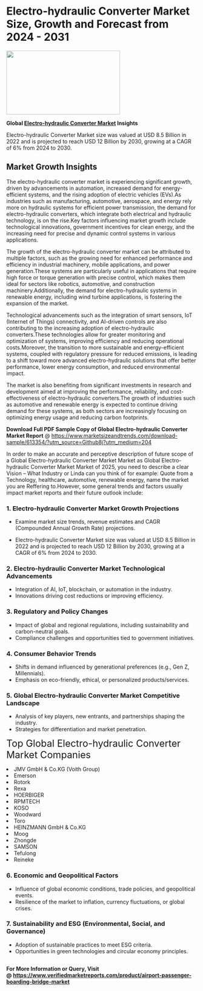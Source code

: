 <H1>Electro-hydraulic Converter Market Size, Growth and Forecast from 2024 - 2031</H1><img class="aligncenter size-medium wp-image-584254" src="https://thirdeyenews.in/wp-content/uploads/2024/09/Global-Market-Research-300x168.jpeg" alt="" width="300" height="168" /><p><strong>Global&nbsp;<a href="https://www.marketsizeandtrends.com/download-sample/613354/?utm_source=Github8j?utm_medium=204">Electro-hydraulic Converter Market</a> Insights</strong></p><p>Electro-hydraulic Converter Market size was valued at USD 8.5 Billion in 2022 and is projected to reach USD 12 Billion by 2030, growing at a CAGR of 6% from 2024 to 2030.</p><p><h2>Market Growth Insights</h2> <p>The electro-hydraulic converter market is experiencing significant growth, driven by advancements in automation, increased demand for energy-efficient systems, and the rising adoption of electric vehicles (EVs).As industries such as manufacturing, automotive, aerospace, and energy rely more on hydraulic systems for efficient power transmission, the demand for electro-hydraulic converters, which integrate both electrical and hydraulic technology, is on the rise.Key factors influencing market growth include technological innovations, government incentives for clean energy, and the increasing need for precise and dynamic control systems in various applications.</p> <p>The growth of the electro-hydraulic converter market can be attributed to multiple factors, such as the growing need for enhanced performance and efficiency in industrial machinery, mobile applications, and power generation.These systems are particularly useful in applications that require high force or torque generation with precise control, which makes them ideal for sectors like robotics, automotive, and construction machinery.Additionally, the demand for electro-hydraulic systems in renewable energy, including wind turbine applications, is fostering the expansion of the market.</p> <p>Technological advancements such as the integration of smart sensors, IoT (Internet of Things) connectivity, and AI-driven controls are also contributing to the increasing adoption of electro-hydraulic converters.These technologies allow for greater monitoring and optimization of systems, improving efficiency and reducing operational costs.Moreover, the transition to more sustainable and energy-efficient systems, coupled with regulatory pressure for reduced emissions, is leading to a shift toward more advanced electro-hydraulic solutions that offer better performance, lower energy consumption, and reduced environmental impact.</p> <p>The market is also benefiting from significant investments in research and development aimed at improving the performance, reliability, and cost-effectiveness of electro-hydraulic converters.The growth of industries such as automotive and renewable energy is expected to continue driving demand for these systems, as both sectors are increasingly focusing on optimizing energy usage and reducing carbon footprints.</p> <p><span class=""><strong>Download Full PDF Sample Copy of Global Electro-hydraulic Converter Market Report</strong> @ <a href="https://www.marketsizeandtrends.com/download-sample/613354/?utm_source=Github8j?utm_medium=204" target="_blank">https://www.marketsizeandtrends.com/download-sample/613354/?utm_source=Github8j?utm_medium=204</a></span></p><p>In order to make an accurate and perceptive description of future scope of a Global&nbsp;Electro-hydraulic Converter Market Market as Global&nbsp;Electro-hydraulic Converter Market Market of 2025, you need to describe a clear Vision &ndash; What Industry or Linda can you think of for example: Quote from a Technology, healthcare, automotive, renewable energy, name the market you are Reffering to.However, some general trends and factors usually impact market reports and their future outlook include:</p><h3>1.&nbsp;<strong>Electro-hydraulic Converter Market Growth Projections</strong></h3><ul><li>Examine market size trends, revenue estimates and CAGR (Compounded Annual Growth Rate) projections.</li><li><p>Electro-hydraulic Converter Market size was valued at USD 8.5 Billion in 2022 and is projected to reach USD 12 Billion by 2030, growing at a CAGR of 6% from 2024 to 2030.</p></li></ul><h3>2.&nbsp;<strong>Electro-hydraulic Converter Market Technological Advancements</strong></h3><ul><li>Integration of AI, IoT, blockchain, or automation in the industry.</li><li>Innovations driving cost reductions or improving efficiency.</li></ul><h3>3.&nbsp;<strong>Regulatory and Policy Changes</strong></h3><ul><li>Impact of global and regional regulations, including sustainability and carbon-neutral goals.</li><li>Compliance challenges and opportunities tied to government initiatives.</li></ul><h3>4.&nbsp;<strong>Consumer Behavior Trends</strong></h3><ul><li>Shifts in demand influenced by generational preferences (e.g., Gen Z, Millennials).</li><li>Emphasis on eco-friendly, ethical, or personalized products/services.</li></ul><h3>5.&nbsp;<strong>Global Electro-hydraulic Converter Market Competitive Landscape</strong></h3><ul><li>Analysis of key players, new entrants, and partnerships shaping the industry.</li><li>Strategies for differentiation and market penetration.</li></ul><p data-pm-slice="1 1 []"><span style="color: inherit; font-family: inherit; font-size: 25px;">Top Global Electro-hydraulic Converter Market Companies</span></p><div class="" data-test-id=""><p><li>JMV GmbH & Co.KG (Voith Group)</li><li> Emerson</li><li> Rotork</li><li> Rexa</li><li> HOERBIGER</li><li> RPMTECH</li><li> KOSO</li><li> Woodward</li><li> Toro</li><li> HEINZMANN GmbH & Co.KG</li><li> Moog</li><li> Zhongde</li><li> SAMSON</li><li> Tefulong</li><li> Reineke</li></p></div><h3>6.&nbsp;<strong>Economic and Geopolitical Factors</strong></h3><ul><li>Influence of global economic conditions, trade policies, and geopolitical events.</li><li>Resilience of the market to inflation, currency fluctuations, or global crises.</li></ul><h3>7.&nbsp;<strong>Sustainability and ESG (Environmental, Social, and Governance)</strong></h3><ul><li>Adoption of sustainable practices to meet ESG criteria.</li><li>Opportunities in green technologies and circular economy principles.</li></ul><h2><strong style="font-size: 14px;">For More Information or Query, Visit @&nbsp;</strong><a style="background-color: #ffffff; font-size: 14px;" href="https://www.marketsizeandtrends.com/report/electro-hydraulic-converter-market/" target="_blank">https://www.verifiedmarketreports.com/product/airport-passenger-boarding-bridge-market</a></h2>